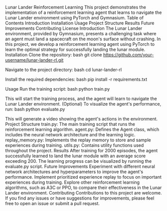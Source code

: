 Lunar Lander Reinforcement Learning
This project demonstrates the implementation of a reinforcement learning agent that learns to navigate the Lunar Lander environment using PyTorch and Gymnasium.
Table of Contents
Introduction
Installation
Usage
Project Structure
Results
Future Improvements
Contributing
License
Introduction
The Lunar Lander environment, provided by Gymnasium, presents a challenging task where an agent must land a spacecraft on the moon's surface without crashing. In this project, we develop a reinforcement learning agent using PyTorch to learn the optimal strategy for successfully landing the lunar module.
Installation
Clone the repository:
bash
git clone https://github.com/your-username/lunar-lander-rl.git

Navigate to the project directory:
bash
cd lunar-lander-rl

Install the required dependencies:
bash
pip install -r requirements.txt

Usage
Run the training script:
bash
python train.py

This will start the training process, and the agent will learn to navigate the Lunar Lander environment.
(Optional) To visualize the agent's performance, run:
bash
python evaluate.py

This will generate a video showing the agent's actions in the environment.
Project Structure
train.py: The main training script that runs the reinforcement learning algorithm.
agent.py: Defines the Agent class, which includes the neural network architecture and the learning logic.
replay_memory.py: Implements the replay memory to store and sample experiences during training.
utils.py: Contains utility functions used throughout the project.
Results
After training for 2000 episodes, the agent successfully learned to land the lunar module with an average score exceeding 200. The learning progress can be visualized by running the evaluate.py script.
Future Improvements
Experiment with different neural network architectures and hyperparameters to improve the agent's performance.
Implement prioritized experience replay to focus on important experiences during training.
Explore other reinforcement learning algorithms, such as A3C or PPO, to compare their effectiveness in the Lunar Lander environment.
Contributing
Contributions to this project are welcome. If you find any issues or have suggestions for improvements, please feel free to open an issue or submit a pull request.
